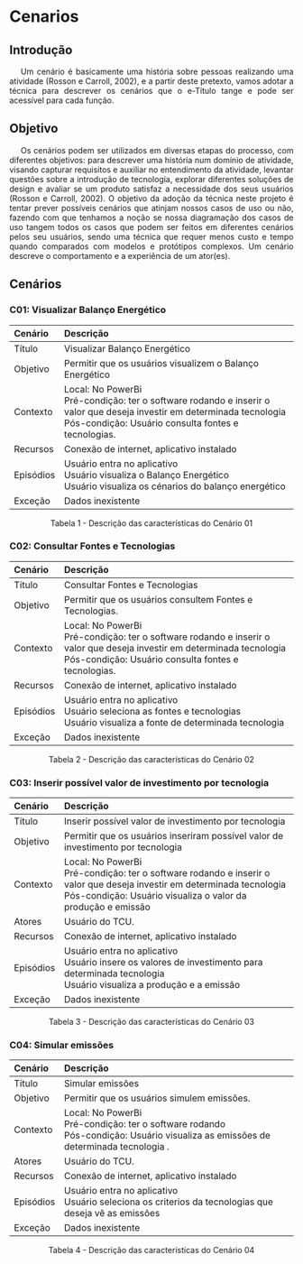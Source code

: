 # Cenarios

## Introdução

<p style="text-indent: 20px; text-align: justify">
Um cenário é basicamente uma história sobre pessoas realizando uma
atividade (Rosson e Carroll, 2002), e a partir deste pretexto, vamos adotar a técnica para descrever os cenários que o e-Título tange e pode ser acessível para cada função.
</p>

## Objetivo

<p style="text-indent: 20px; text-align: justify">
Os cenários podem ser utilizados em diversas etapas do processo, com diferentes objetivos: para descrever uma história num domínio de atividade, visando capturar requisitos e auxiliar no entendimento da atividade, levantar questões sobre a introdução de tecnologia, explorar diferentes soluções de design e avaliar se um produto satisfaz a necessidade dos seus usuários (Rosson e Carroll, 2002).
O objetivo da adoção da técnica neste projeto é tentar prever possíveis cenários que atinjam nossos casos de uso ou não, fazendo com que tenhamos a noção se nossa diagramação dos casos de uso tangem todos os casos que podem ser feitos em diferentes cenários pelos seu usuários, sendo uma técnica que requer menos custo e tempo quando comparados com modelos e protótipos complexos. Um cenário descreve o comportamento e a experiência de um ator(es).
</p>

## Cenários

### C01: Visualizar Balanço Energético

<center>

|Cenário|Descrição|
|:---|:---|
|Título| Visualizar Balanço Energético|
|Objetivo|Permitir que os usuários visualizem o Balanço Energético|
|Contexto|Local: No PowerBi <br/> Pré-condição: ter o software rodando e inserir o valor que deseja investir em determinada tecnologia<br/> Pós-condição: Usuário consulta fontes e tecnologias.|
|Recursos|Conexão de internet, aplicativo instalado|
|Episódios|Usuário entra no aplicativo <br/> Usuário visualiza o Balanço Energético <br/> Usuário visualiza os cénarios do balanço energético|
|Exceção| Dados inexistente |
<figcaption>Tabela 1 - Descrição das características do Cenário 01</figcaption>

</center>

### C02: Consultar Fontes e Tecnologias

<center>

|Cenário|Descrição|
|:---|:---|
|Título|Consultar Fontes e Tecnologias|
|Objetivo|Permitir que os usuários consultem Fontes e Tecnologias.|
|Contexto|Local: No PowerBi <br/> Pré-condição: ter o software rodando e inserir o valor que deseja investir em determinada tecnologia<br/> Pós-condição: Usuário consulta fontes e tecnologias.|
|Recursos|Conexão de internet, aplicativo instalado|
|Episódios|Usuário entra no aplicativo <br/> Usuário seleciona as fontes e tecnologias <br/> Usuário visualiza a fonte de determinada tecnologia|
|Exceção| Dados inexistente |

<figcaption>Tabela 2 - Descrição das características do Cenário 02</figcaption>

</center>

### C03: Inserir possível valor de investimento por tecnologia

<center>

|Cenário|Descrição|
|:---|:---|
|Título|Inserir possível valor de investimento por tecnologia|
|Objetivo|Permitir que os usuários inseriram possível valor de investimento por tecnologia|
|Contexto|Local: No PowerBi <br/> Pré-condição: ter o software rodando e inserir o valor que deseja investir em determinada tecnologia<br/> Pós-condição: Usuário visualiza o valor da produção e emissão |
|Atores|Usuário do TCU.|
|Recursos|Conexão de internet, aplicativo instalado|
|Episódios|Usuário entra no aplicativo <br/> Usuário insere os valores de investimento para determinada tecnologia <br/> Usuário visualiza a produção e a emissão|
|Exceção| Dados inexistente |


<figcaption>Tabela 3 - Descrição das características do Cenário 03</figcaption>

</center>

### C04: Simular emissões

<center>

|Cenário|Descrição|
|:---|:---|
|Título|Simular emissões|
|Objetivo|Permitir que os usuários simulem emissões.|
|Contexto|Local: No PowerBi <br/> Pré-condição: ter o software rodando <br/> Pós-condição: Usuário visualiza as emissões de determinada tecnologia .|
|Atores|Usuário do TCU.|
|Recursos|Conexão de internet, aplicativo instalado|
|Episódios|Usuário entra no aplicativo <br/> Usuário seleciona os criterios da tecnologias que deseja vê as emissões|
|Exceção| Dados inexistente |
<figcaption>Tabela 4 - Descrição das características do Cenário 04</figcaption>

</center>
